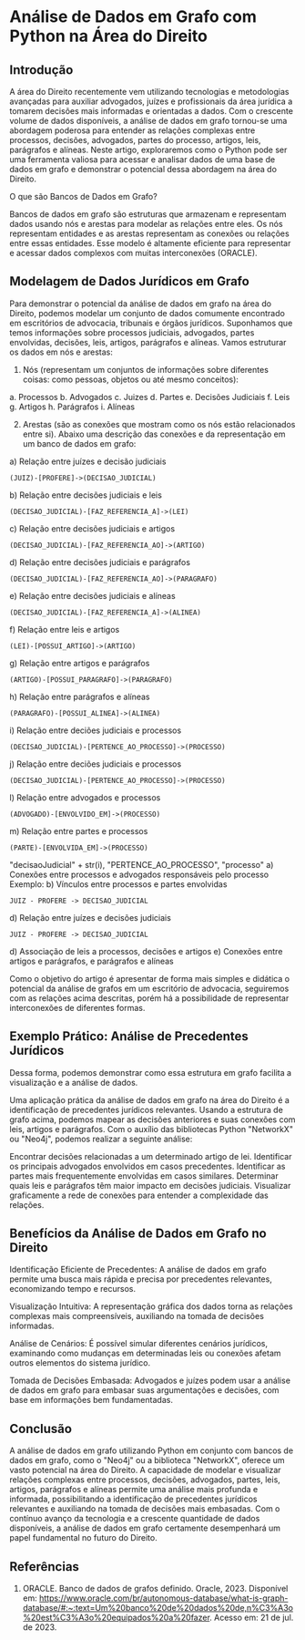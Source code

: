 # Análise de Dados em Grafo com Python na Área do Direito

## Introdução

A área do Direito recentemente vem utilizando tecnologias e metodologias avançadas para auxiliar advogados, juízes e profissionais da área jurídica a tomarem decisões mais informadas e orientadas a dados. Com o crescente volume de dados disponíveis, a análise de dados em grafo tornou-se uma abordagem poderosa para entender as relações complexas entre processos, decisões, advogados, partes do processo, artigos, leis, parágrafos e alíneas. Neste artigo, exploraremos como o Python pode ser uma ferramenta valiosa para acessar e analisar dados de uma base de dados em grafo e demonstrar o potencial dessa abordagem na área do Direito.

O que são Bancos de Dados em Grafo?

Bancos de dados em grafo são estruturas que armazenam e representam dados usando nós e arestas para modelar as relações entre eles. Os nós representam entidades e as arestas representam as conexões ou relações entre essas entidades. Esse modelo é altamente eficiente para representar e acessar dados complexos com muitas interconexões (ORACLE).


## Modelagem de Dados Jurídicos em Grafo

Para demonstrar o potencial da análise de dados em grafo na área do Direito, podemos modelar um conjunto de dados comumente encontrado em escritórios de advocacia, tribunais e órgãos jurídicos. Suponhamos que temos informações sobre processos judiciais, advogados, partes envolvidas, decisões, leis, artigos, parágrafos e alíneas. Vamos estruturar os dados em nós e arestas:

1. Nós (representam um conjuntos de informações sobre diferentes coisas: como pessoas, objetos ou até mesmo conceitos):

a. Processos
b. Advogados
c. Juizes
d. Partes
e. Decisões Judiciais
f. Leis
g. Artigos
h. Parágrafos
i. Alíneas

2. Arestas (são as conexões que mostram como os nós estão relacionados entre si). Abaixo uma descrição das conexões e da representação em um banco de dados em grafo:

a) Relação entre juízes e decisão judiciais
```
(JUIZ)-[PROFERE]->(DECISAO_JUDICIAL)
```

b) Relação entre decisões judiciais e leis
```
(DECISAO_JUDICIAL)-[FAZ_REFERENCIA_A]->(LEI)
```

c) Relação entre decisões judiciais e artigos
```
(DECISAO_JUDICIAL)-[FAZ_REFERENCIA_AO]->(ARTIGO)
```

d) Relação entre decisões judiciais e parágrafos
```
(DECISAO_JUDICIAL)-[FAZ_REFERENCIA_AO]->(PARAGRAFO)
```
e) Relação entre decisões judiciais e alíneas
```
(DECISAO_JUDICIAL)-[FAZ_REFERENCIA_A]->(ALINEA)
```

f) Relação entre leis e artigos
```
(LEI)-[POSSUI_ARTIGO]->(ARTIGO)
```

g) Relação entre artigos e parágrafos
```
(ARTIGO)-[POSSUI_PARAGRAFO]->(PARAGRAFO)
```

h) Relação entre parágrafos e alíneas
```
(PARAGRAFO)-[POSSUI_ALINEA]->(ALINEA)
```

i) Relação entre deciões judiciais e processos
```
(DECISAO_JUDICIAL)-[PERTENCE_AO_PROCESSO]->(PROCESSO)
```

j) Relação entre deciões judiciais e processos
```
(DECISAO_JUDICIAL)-[PERTENCE_AO_PROCESSO]->(PROCESSO)
```
l) Relação entre advogados e processos
```
(ADVOGADO)-[ENVOLVIDO_EM]->(PROCESSO)
```

m) Relação entre partes e processos
```
(PARTE)-[ENVOLVIDA_EM]->(PROCESSO)
```

"decisaoJudicial" + str(i), "PERTENCE_AO_PROCESSO", "processo" 
a) Conexões entre processos e advogados responsáveis pelo processo 
    Exemplo: 
b) Vínculos entre processos e partes envolvidas
```
JUIZ - PROFERE -> DECISAO_JUDICIAL
```





d) Relação entre juízes e decisões judiciais
```
JUIZ - PROFERE -> DECISAO_JUDICIAL
```
    
d) Associação de leis a processos, decisões e artigos
e) Conexões entre artigos e parágrafos, e parágrafos e alíneas

Como o objetivo do artigo é apresentar de forma mais simples e didática o potencial da análise de grafos em um escritório de advocacia, seguiremos com as relações acima descritas, porém há a possibilidade de representar interconexões de diferentes formas. 

## Exemplo Prático: Análise de Precedentes Jurídicos

Dessa forma, podemos demonstrar como essa estrutura em grafo facilita a visualização e a análise de dados.

Uma aplicação prática da análise de dados em grafo na área do Direito é a identificação de precedentes jurídicos relevantes. Usando a estrutura de grafo acima, podemos mapear as decisões anteriores e suas conexões com leis, artigos e parágrafos. Com o auxílio das bibliotecas Python "NetworkX" ou "Neo4j", podemos realizar a seguinte análise:

Encontrar decisões relacionadas a um determinado artigo de lei.
Identificar os principais advogados envolvidos em casos precedentes.
Identificar as partes mais frequentemente envolvidas em casos similares.
Determinar quais leis e parágrafos têm maior impacto em decisões judiciais.
Visualizar graficamente a rede de conexões para entender a complexidade das relações.

## Benefícios da Análise de Dados em Grafo no Direito

Identificação Eficiente de Precedentes: A análise de dados em grafo permite uma busca mais rápida e precisa por precedentes relevantes, economizando tempo e recursos.

Visualização Intuitiva: A representação gráfica dos dados torna as relações complexas mais compreensíveis, auxiliando na tomada de decisões informadas.

Análise de Cenários: É possível simular diferentes cenários jurídicos, examinando como mudanças em determinadas leis ou conexões afetam outros elementos do sistema jurídico.

Tomada de Decisões Embasada: Advogados e juízes podem usar a análise de dados em grafo para embasar suas argumentações e decisões, com base em informações bem fundamentadas.

## Conclusão

A análise de dados em grafo utilizando Python em conjunto com bancos de dados em grafo, como o "Neo4j" ou a biblioteca "NetworkX", oferece um vasto potencial na área do Direito. A capacidade de modelar e visualizar relações complexas entre processos, decisões, advogados, partes, leis, artigos, parágrafos e alíneas permite uma análise mais profunda e informada, possibilitando a identificação de precedentes jurídicos relevantes e auxiliando na tomada de decisões mais embasadas. Com o contínuo avanço da tecnologia e a crescente quantidade de dados disponíveis, a análise de dados em grafo certamente desempenhará um papel fundamental no futuro do Direito.

## Referências

1. ORACLE. Banco de dados de grafos definido. Oracle, 2023. Disponível em: <https://www.oracle.com/br/autonomous-database/what-is-graph-database/#:~:text=Um%20banco%20de%20dados%20de,n%C3%A3o%20est%C3%A3o%20equipados%20a%20fazer>. Acesso em: 21 de jul. de 2023.


